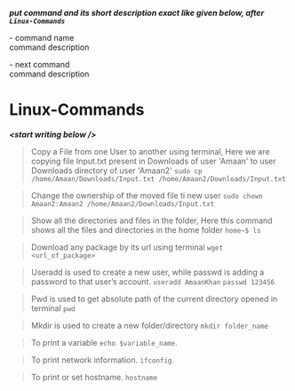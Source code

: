 ***put command and its short description exact like given below, after ```Linux-Commands```***  

\- command name  
command description


\- next command  
command description  
  
  
# Linux-Commands
***\<start writing below />***

> Copy a File from one User to another using terminal, Here we are copying file Input.txt present in Downloads of user 'Amaan' to user Downloads directory of user 'Amaan2'
```sudo cp /home/Amaan/Downloads/Input.txt /home/Amaan2/Downloads/Input.txt```

> Change the ownership of the moved file ti new user
```sudo chown Amaan2:Amaan2 /home/Amaan2/Downloads/Input.txt```

> Show all the directories and files in the folder, Here this command shows all the files and directories in the home folder
```home~$ ls```

> Download any package by its url using terminal 
```wget <url_of_package>```

> Useradd is used to create a new user, while passwd is adding a password to that user’s account.
```useradd AmaanKhan```
```passwd 123456```

> Pwd is used to get absolute path of the current directory opened in terminal
```pwd```

> Mkdir is used to create a new folder/directory
```mkdir folder_name```

> To print a variable
```echo $variable_name```. 

> To print network information.
```ifconfig```. 

> To print or set hostname.
```hostname```



